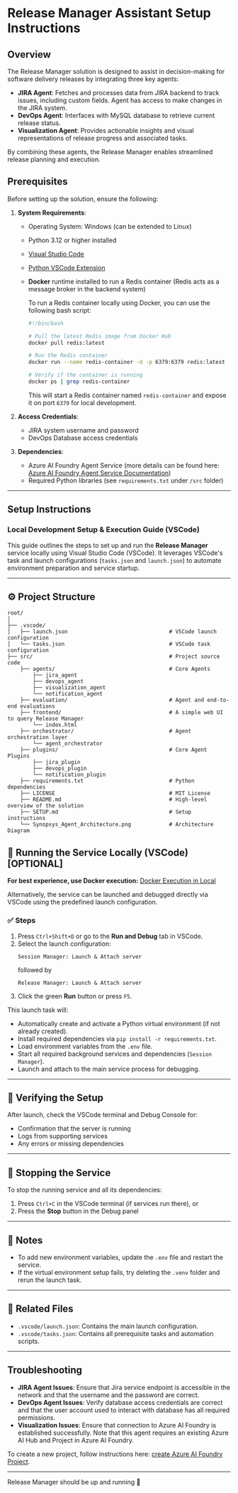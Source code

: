# Release Manager Assistant Setup Instructions

## Overview

The Release Manager solution is designed to assist in decision-making for software delivery releases by integrating three key agents:

- **JIRA Agent**: Fetches and processes data from JIRA backend to track issues, including custom fields. Agent has access to make changes in the JIRA system.
- **DevOps Agent**: Interfaces with MySQL database to retrieve current release status.
- **Visualization Agent**: Provides actionable insights and visual representations of release progress and associated tasks.

By combining these agents, the Release Manager enables streamlined release planning and execution.

## Prerequisites

Before setting up the solution, ensure the following:

1. **System Requirements**:
    - Operating System: Windows (can be extended to Linux)
    - Python 3.12 or higher installed
    - [Visual Studio Code](https://code.visualstudio.com/)
    - [Python VSCode Extension](https://marketplace.visualstudio.com/items?itemName=ms-python.python)
    - **Docker** runtime installed to run a Redis container (Redis acts as a message broker in the backend system)

      To run a Redis container locally using Docker, you can use the following bash script:

      ```bash
      #!/bin/bash

      # Pull the latest Redis image from Docker Hub
      docker pull redis:latest

      # Run the Redis container
      docker run --name redis-container -d -p 6379:6379 redis:latest

      # Verify if the container is running
      docker ps | grep redis-container
      ```

      This will start a Redis container named `redis-container` and expose it on port `6379` for local development.

2. **Access Credentials**:
    - JIRA system username and password
    - DevOps Database access credentials

3. **Dependencies**:
    - Azure AI Foundry Agent Service (more details can be found here: [Azure AI Foundry Agent Service Documentation](https://learn.microsoft.com/en-us/azure/ai-services/agents/overview))
    - Required Python libraries (see `requirements.txt` under `/src` folder)

---

## Setup Instructions

### Local Development Setup & Execution Guide (VSCode)

This guide outlines the steps to set up and run the **Release Manager** service locally using Visual Studio Code (VSCode). It leverages VSCode's task and launch configurations (`tasks.json` and `launch.json`) to automate environment preparation and service startup.

---

## ⚙️ Project Structure

```
root/
│
├── .vscode/
│   ├── launch.json                                # VSCode launch configuration
│   └── tasks.json                                 # VSCode task configuration
├── src/                                           # Project source code
    ├── agents/                                    # Core Agents
        ├── jira_agent
        ├── devops_agent
        ├── visualization_agent
        └── notification_agent
    ├── evaluation/                                # Agent and end-to-end evaluations
    ├── frontend/                                  # A simple web UI to query Release Manager
        └── index.html
    ├── orchestrator/                              # Agent orchestration layer
        └── agent_orchestrator
    ├── plugins/                                   # Core Agent Plugins
        ├── jira_plugin
        ├── devops_plugin
        └── notification_plugin
    ├── requirements.txt                           # Python dependencies
    ├── LICENSE                                    # MIT License
    ├── README.md                                  # High-level overview of the solution
    ├── SETUP.md                                   # Setup instructions
    └── Synopsys_Agent_Architecture.png            # Architecture Diagram
```

## 🚀 Running the Service Locally (VSCode) [OPTIONAL]

**For best experience, use Docker execution:** [Docker Execution in Local](../../DOCKER.README.md)

Alternatively, the service can be launched and debugged directly via VSCode using the predefined launch configuration.

### ✅ Steps

1. Press `Ctrl+Shift+D` or go to the **Run and Debug** tab in VSCode.
2. Select the launch configuration:
   ```
   Session Manager: Launch & Attach server
   ```
   followed by
   ```
   Release Manager: Launch & Attach server
   ```
3. Click the green **Run** button or press `F5`.

This launch task will:

* Automatically create and activate a Python virtual environment (if not already created).
* Install required dependencies via `pip install -r requirements.txt`.
* Load environment variables from the `.env` file.
* Start all required background services and dependencies (`Session Manager`).
* Launch and attach to the main service process for debugging.

---

## 🧪 Verifying the Setup

After launch, check the VSCode terminal and Debug Console for:

* Confirmation that the server is running
* Logs from supporting services
* Any errors or missing dependencies


---

## 📄 Stopping the Service

To stop the running service and all its dependencies:

1. Press `Ctrl+C` in the VSCode terminal (if services run there), or
2. Press the **Stop** button in the Debug panel

---

## 📝 Notes

* To add new environment variables, update the `.env` file and restart the service.
* If the virtual environment setup fails, try deleting the `.venv` folder and rerun the launch task.

---

## 📂 Related Files

* `.vscode/launch.json`: Contains the main launch configuration.
* `.vscode/tasks.json`: Contains all prerequisite tasks and automation scripts.

---

## Troubleshooting

- **JIRA Agent Issues**: Ensure that Jira service endpoint is accessible in the network and that the username and the password are correct.
- **DevOps Agent Issues**: Verify database access credentials are correct and that the user account used to interact with database has all required permissions.
- **Visualization Issues**: Ensure that connection to Azure AI Foundry is established successfully. Note that this agent requires an existing Azure AI Hub and Project in Azure AI Foundry.

To create a new project, follow instructions here: [create Azure AI Foundry Project](https://learn.microsoft.com/en-us/azure/ai-foundry/how-to/create-projects).

---

Release Manager should be up and running 🚀
